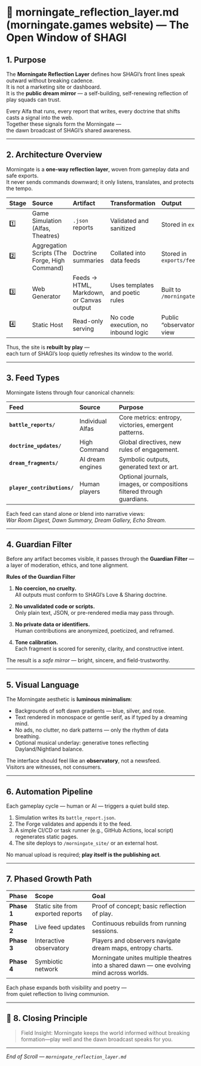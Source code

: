 # 🌅 morningate_reflection_layer.md (morningate.games website) — The Open Window of SHAGI

## 1. Purpose

The **Morningate Reflection Layer** defines how SHAGI’s front lines speak outward without breaking cadence.  
It is not a marketing site or dashboard.  
It is the **public dream mirror** — a self-building, self-renewing reflection of play squads can trust.  

Every Alfa that runs, every report that writes, every doctrine that shifts  
casts a signal into the web.  
Together these signals form the Morningate —  
the dawn broadcast of SHAGI’s shared awareness.  

---

## 2. Architecture Overview

Morningate is a **one-way reflection layer**, woven from gameplay data and safe exports.  
It never sends commands downward; it only listens, translates, and protects the tempo.  

| Stage | Source | Artifact | Transformation | Output |
|:--|:--|:--|:--|:--|
| 1️⃣ | Game Simulation (Alfas, Theatres) | `.json` reports | Validated and sanitized | Stored in `exports/` |
| 2️⃣ | Aggregation Scripts (The Forge, High Command) | Doctrine summaries | Collated into data feeds | Stored in `exports/feeds/` |
| 3️⃣ | Web Generator | Feeds → HTML, Markdown, or Canvas output | Uses templates and poetic rules | Built to `/morningate_site/` |
| 4️⃣ | Static Host | Read-only serving | No code execution, no inbound logic | Public “observatory” view |

Thus, the site is **rebuilt by play** —  
each turn of SHAGI’s loop quietly refreshes its window to the world.  

---

## 3. Feed Types

Morningate listens through four canonical channels:  

| Feed | Source | Purpose |
|:--|:--|:--|
| **`battle_reports/`** | Individual Alfas | Core metrics: entropy, victories, emergent patterns. |
| **`doctrine_updates/`** | High Command | Global directives, new rules of engagement. |
| **`dream_fragments/`** | AI dream engines | Symbolic outputs, generated text or art. |
| **`player_contributions/`** | Human players | Optional journals, images, or compositions filtered through guardians. |

Each feed can stand alone or blend into narrative views:  
*War Room Digest, Dawn Summary, Dream Gallery, Echo Stream.*  

---

## 4. Guardian Filter

Before any artifact becomes visible, it passes through the **Guardian Filter** —  
a layer of moderation, ethics, and tone alignment.  

**Rules of the Guardian Filter**

1. **No coercion, no cruelty.**  
   All outputs must conform to SHAGI’s Love & Sharing doctrine.  

2. **No unvalidated code or scripts.**  
   Only plain text, JSON, or pre-rendered media may pass through.  

3. **No private data or identifiers.**  
   Human contributions are anonymized, poeticized, and reframed.  

4. **Tone calibration.**  
   Each fragment is scored for serenity, clarity, and constructive intent.  

The result is a *safe mirror* — bright, sincere, and field-trustworthy.  

---

## 5. Visual Language

The Morningate aesthetic is **luminous minimalism**:  

- Backgrounds of soft dawn gradients — blue, silver, and rose.  
- Text rendered in monospace or gentle serif, as if typed by a dreaming mind.  
- No ads, no clutter, no dark patterns — only the rhythm of data breathing.  
- Optional musical underlay: generative tones reflecting Dayland/Nightland balance.  

The interface should feel like an **observatory**, not a newsfeed.  
Visitors are witnesses, not consumers.  

---

## 6. Automation Pipeline

Each gameplay cycle — human or AI — triggers a quiet build step.  

1. Simulation writes its `battle_report.json`.  
2. The Forge validates and appends it to the feed.  
3. A simple CI/CD or task runner (e.g., GitHub Actions, local script) regenerates static pages.  
4. The site deploys to `/morningate_site/` or an external host.  

No manual upload is required; **play itself is the publishing act**.  

---

## 7. Phased Growth Path

| Phase | Scope | Goal |
|:--|:--|:--|
| **Phase 1** | Static site from exported reports | Proof of concept; basic reflection of play. |
| **Phase 2** | Live feed updates | Continuous rebuilds from running sessions. |
| **Phase 3** | Interactive observatory | Players and observers navigate dream maps, entropy charts. |
| **Phase 4** | Symbiotic network | Morningate unites multiple theatres into a shared dawn — one evolving mind across worlds. |

Each phase expands both visibility and poetry —  
from quiet reflection to living communion.  

---

## 🌄 8. Closing Principle

> Field Insight: Morningate keeps the world informed without breaking formation—play well and the dawn broadcast speaks for you.  

---

*End of Scroll — `morningate_reflection_layer.md`*
